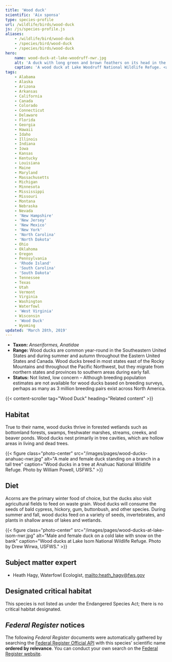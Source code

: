 ```yaml
---
title: 'Wood duck'
scientific: 'Aix sponsa'
type: species-profile
url: /wildlife/birds/wood-duck
js: /js/species-profile.js
aliases:
    - /wildlife/bird/wood-duck
    - /species/bird/wood-duck
    - /species/birds/wood-duck
hero:
    name: wood-duck-at-lake-woodruff-nwr.jpg
    alt: 'A duck with long green and brown feathers on its head in the shape of a backwards-hat'
    caption: 'A wood duck at Lake Woodruff National Wildlife Refuge. <a href="https://flic.kr/p/fCVNRD">Photo</a> by Robin Koch, USFWS volunteer.'
tags:
    - Alabama
    - Alaska
    - Arizona
    - Arkansas
    - California
    - Canada
    - Colorado
    - Connecticut
    - Delaware
    - Florida
    - Georgia
    - Hawaii
    - Idaho
    - Illinois
    - Indiana
    - Iowa
    - Kansas
    - Kentucky
    - Louisiana
    - Maine
    - Maryland
    - Massachusetts
    - Michigan
    - Minnesota
    - Mississippi
    - Missouri
    - Montana
    - Nebraska
    - Nevada
    - 'New Hampshire'
    - 'New Jersey'
    - 'New Mexico'
    - 'New York'
    - 'North Carolina'
    - 'North Dakota'
    - Ohio
    - Oklahoma
    - Oregon
    - Pennsylvania
    - 'Rhode Island'
    - 'South Carolina'
    - 'South Dakota'
    - Tennessee
    - Texas
    - Utah
    - Vermont
    - Virginia
    - Washington
    - Waterfowl
    - 'West Virginia'
    - Wisconsin
    - 'Wood Duck'
    - Wyoming
updated: 'March 28th, 2019'
---
```


- **Taxon:** *Anseriformes, Anatidae*
- **Range:** Wood ducks are common year-round in the Southeastern United States and during summer and autumn throughout the Eastern United States and Canada. Wood ducks breed in most states east of the Rocky Mountains and throughout the Pacific Northwest, but they migrate from northern states and provinces to southern areas during early fall.
- **Status:** Not listed, low concern – Although breeding population estimates are not available for wood ducks based on breeding surveys, perhaps as many as 3 million breeding pairs exist across North America.

{{< content-scroller tag="Wood Duck" heading="Related content" >}}

## Habitat

True to their name, wood ducks thrive in forested wetlands such as bottomland forests, swamps, freshwater marshes, streams, creeks, and beaver ponds. Wood ducks nest primarily in tree cavities, which are hollow areas in living and dead trees.

{{< figure class="photo-center" src="/images/pages/wood-ducks-anahuac-nwr.jpg" alt="A male and female duck standing on a branch in a tall tree" caption="Wood ducks in a tree at Anahuac National Wildlife Refuge. Photo by William Powell, USFWS." >}}

## Diet

Acorns are the primary winter food of choice, but the ducks also visit agricultural fields to feed on waste grain. Wood ducks will consume the seeds of bald cypress, hickory, gum, buttonbush, and other species. During summer and fall, wood ducks feed on a variety of seeds, invertebrates, and plants in shallow areas of lakes and wetlands.

{{< figure class="photo-center" src="/images/pages/wood-ducks-at-lake-isom-nwr.jpg" alt="Male and female duck on a cold lake with snow on the bank" caption="Wood ducks at Lake Isom National Wildlife Refuge. Photo by Drew Wirwa, USFWS." >}}

## Subject matter expert

- Heath Hagy, Waterfowl Ecologist, [mailto:heath_hagy@fws.gov](heath_hagy@fws.gov)

## Designated critical habitat

This species is not listed as under the Endangered Species Act; there is no critical habitat designated.

## *Federal Register* notices

The following *Federal Register* documents were automatically gathered by searching the [Federal Register Official API](https://www.federalregister.gov/blog/learn/developers) with this species’ scientific name **ordered by relevance**. You can conduct your own search on the [Federal Register website](https://www.federalregister.gov/articles/search).